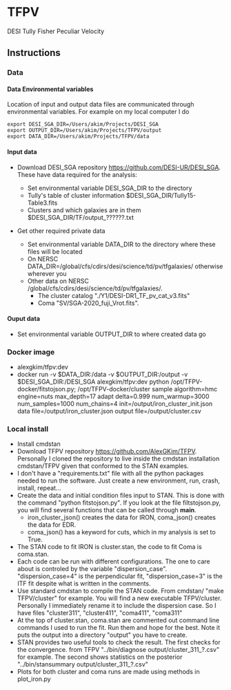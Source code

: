 # TFPV
DESI Tully Fisher Peculiar Velocity

## Instructions

### Data

#### Data Environmental variables
Location of input and output data files are communicated through environmental variables.  For example on my local computer I do
```
export DESI_SGA_DIR=/Users/akim/Projects/DESI_SGA
export OUTPUT_DIR=/Users/akim/Projects/TFPV/output 
export DATA_DIR=/Users/akim/Projects/TFPV/data
```

#### Input data
- Download DESI_SGA repository https://github.com/DESI-UR/DESI_SGA.  These have data required for the analysis:
  - Set environmental variable DESI_SGA_DIR to the directory
  - Tully's table of cluster information $DESI_SGA_DIR/Tully15-Table3.fits
  - Clusters and which galaxies are in them $DESI_SGA_DIR/TF/output_??????.txt
    
- Get other required private data
  - Set environmental variable DATA_DIR to the directory where these files will be located
  - On NERSC DATA_DIR=/global/cfs/cdirs/desi/science/td/pv/tfgalaxies/ otherwise wherever you 
  - Other data on NERSC /global/cfs/cdirs/desi/science/td/pv/tfgalaxies/.
    - The cluster catalog "./Y1/DESI-DR1_TF_pv_cat_v3.fits"
    - Coma  "SV/SGA-2020_fuji_Vrot.fits".
   
#### Ouput data
- Set environmental variable OUTPUT_DIR to where created data go 

### Docker image
- alexgkim/tfpv:dev
- docker run -v $DATA_DIR:/data -v $OUTPUT_DIR:/output -v $DESI_SGA_DIR:/DESI_SGA alexgkim/tfpv:dev python /opt/TFPV-docker/fitstojson.py;  /opt/TFPV-docker/cluster sample algorithm=hmc engine=nuts max_depth=17 adapt delta=0.999 num_warmup=3000 num_samples=1000 num_chains=4 init=/output/iron_cluster_init.json data file=/output/iron_cluster.json output file=/output/cluster.csv


### Local install

- Install cmdstan
- Download TFPV repository https://github.com/AlexGKim/TFPV.  Personally I cloned the repository to live inside the cmdstan installation cmdstan/TFPV given that conformed to the STAN examples.
- I don't have a "requirements.txt" file with all the python packages needed to run the software.  Just create a new environment, run, crash, install, repeat...
- Create the data and initial condition files input to STAN.  This is done with the command "python fitstojson.py".  If you look at the file filtstojson.py, you will find several functions that can be called through __main__.
  - iron_cluster_json() creates the data for IRON, coma_json() creates the data for EDR.
  - coma_json() has a keyword for cuts, which in my analysis is set to True.
- The STAN code to fit IRON is cluster.stan, the code to fit Coma is coma.stan.
- Each code can be run with different configurations.  The one to care about is controled by the variable "dispersion_case".  "dispersion_case=4" is the perpendicular fit, "dispersion_case=3" is the ITF fit despite what is written in the comments.
- Use standard cmdstan to compile the STAN code.  From cmdstan/ "make TFPV/cluster" for example.  You will find a new executable TFPV/cluster. Personally I immediately rename it to include the dispersion case.  So I have files "cluster311", "cluster411", "coma411", "coma311"
- At the top of cluster.stan, coma.stan are commented out command line commands I used to run the fit.  Run them and hope for the best.  Note it puts the output into a directory "output" you have to create.
- STAN provides two useful tools to check the result.  The first checks for the convergence. from TFPV  "../bin/diagnose output/cluster_311_?.csv" for example.  The second shows statistics on the posterior "../bin/stansummary output/cluster_311_?.csv"
- Plots for both cluster and coma runs are made using methods in plot_iron.py

